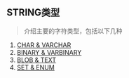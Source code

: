 ## STRING类型
> 介绍主要的字符类型，包括以下几种

1. [CHAR & VARCHAR](/data_types/string/CHAR_VARCHAR.md)
2. [BINARY & VARBINARY](/data_types/string/BINARY_VARBINARY.md)
1. [BLOB & TEXT](/data_types/string/BLOB_TEXT.md)
1. [SET & ENUM](/data_types/string/SET_ENUM.md)
